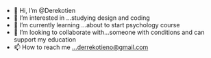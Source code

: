 - 👋 Hi, I’m @Derekotien
- 👀 I’m interested in ...studying design and coding 
- 🌱 I’m currently learning ...about to start psychology course
- 💞️ I’m looking to collaborate with...someone with conditions and can support my education 
- 📫 How to reach me ...derrekotieno@gmail.com 

<!---
Derekotien/Derekotien is a ✨ special ✨ repository because its `README.md` (this file) appears on your GitHub profile.
You can click the Preview link to take a look at your changes.
--->
